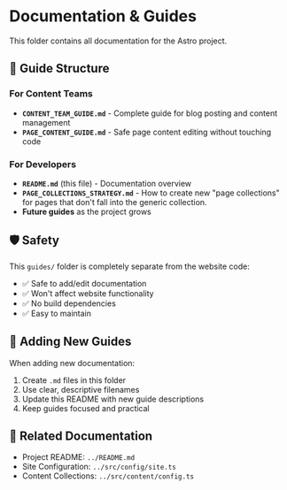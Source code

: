 # Documentation & Guides

This folder contains all documentation for the Astro project.

## 📁 Guide Structure

### For Content Teams
- **`CONTENT_TEAM_GUIDE.md`** - Complete guide for blog posting and content management
- **`PAGE_CONTENT_GUIDE.md`** - Safe page content editing without touching code

### For Developers  
- **`README.md`** (this file) - Documentation overview
- **`PAGE_COLLECTIONS_STRATEGY.md`** - How to create new "page collections" for pages that don't fall into the generic collection.
- **Future guides** as the project grows

## 🛡️ Safety

This `guides/` folder is completely separate from the website code:
- ✅ Safe to add/edit documentation
- ✅ Won't affect website functionality  
- ✅ No build dependencies
- ✅ Easy to maintain

## 📝 Adding New Guides

When adding new documentation:
1. Create `.md` files in this folder
2. Use clear, descriptive filenames
3. Update this README with new guide descriptions
4. Keep guides focused and practical

## 🔗 Related Documentation

- Project README: `../README.md`
- Site Configuration: `../src/config/site.ts`
- Content Collections: `../src/content/config.ts` 